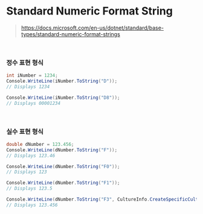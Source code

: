 Standard Numeric Format String
===

>https://docs.microsoft.com/en-us/dotnet/standard/base-types/standard-numeric-format-strings

<br>

### 정수 표현 형식
```C#
int iNumber = 1234;
Console.WriteLine(iNumber.ToString("D"));
// Displays 1234

Console.WriteLine(iNumber.ToString("D8"));
// Displays 00001234
```

<br>

### 실수 표현 형식
```C#
double dNumber = 123.456;
Console.WriteLine(dNumber.ToString("F"));
// Displays 123.46

Console.WriteLine(dNumber.ToString("F0"));
// Displays 123

Console.WriteLine(dNumber.ToString("F1"));
// Displays 123.5

Console.WriteLine(dNumber.ToString("F3", CultureInfo.CreateSpecificCulture("ja-JP")));
// Displays 123.456
```

<br>

### 

